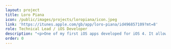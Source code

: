 ```yaml
---
layout: project
title: Loro Piana
icon: /public/images/projects/loropiana/icon.jpeg
link: 'https://itunes.apple.com/gb/app/loro-piana/id496857109?mt=8'
role: Technical Lead / iOS Developer
description: "<p>One of my first iOS apps developed for iOS 4. It allows the user to browse and purchase a catalog of products retrieved from an external API.</p><p>The project lasted for more than one year and it allowed me to learn all the ins and outs of the iOS SDK. <b>Memory management</b>, networking calls, <b>Core Data</b>, <b>XML parsing</b> just to name a few of the frameworks I've been exposed to.</p>"
order: 0
---
```

